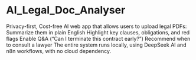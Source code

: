# AI_Legal_Doc_Analyser
Privacy-first, Cost-free AI web app that allows users to upload legal PDFs:  Summarize them in plain English  Highlight key clauses, obligations, and red flags  Enable Q&amp;A (“Can I terminate this contract early?”)  Recommend when to consult a lawyer  The entire system runs locally, using DeepSeek AI and n8n workflows, with no cloud dependency.
